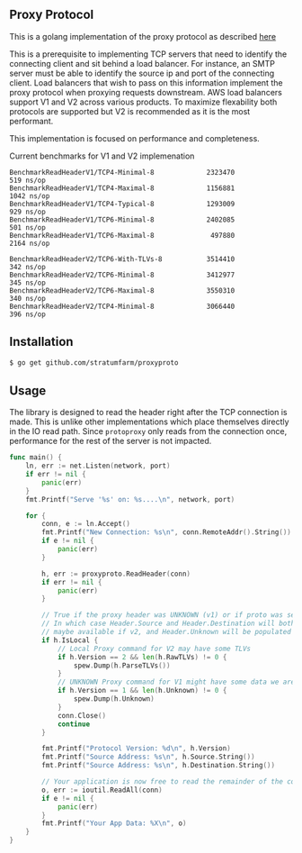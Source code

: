 ## Proxy Protocol
This is a golang implementation of the proxy protocol as described
[here](https://www.haproxy.org/download/1.8/doc/proxy-protocol.txt)

This is a prerequisite to implementing TCP servers that need to identify the
connecting client and sit behind a load balancer. For instance, an SMTP server
must be able to identify the source ip and port of the connecting client. Load
balancers that wish to pass on this information implement the proxy protocol
when proxying requests downstream. AWS load balancers support V1 and V2 across
various products. To maximize flexability both protocols are supported but V2 is
recommended as it is the most performant.

This implementation is focused on performance and completeness.

Current benchmarks for V1 and V2 implemenation
```
BenchmarkReadHeaderV1/TCP4-Minimal-8             2323470               519 ns/op
BenchmarkReadHeaderV1/TCP4-Maximal-8             1156881              1042 ns/op
BenchmarkReadHeaderV1/TCP4-Typical-8             1293009               929 ns/op
BenchmarkReadHeaderV1/TCP6-Minimal-8             2402085               501 ns/op
BenchmarkReadHeaderV1/TCP6-Maximal-8              497880              2164 ns/op

BenchmarkReadHeaderV2/TCP6-With-TLVs-8           3514410               342 ns/op
BenchmarkReadHeaderV2/TCP6-Minimal-8             3412977               345 ns/op
BenchmarkReadHeaderV2/TCP6-Maximal-8             3550310               340 ns/op
BenchmarkReadHeaderV2/TCP4-Minimal-8             3066440               396 ns/op
```

## Installation

```bash
$ go get github.com/stratumfarm/proxyproto
```

## Usage
The library is designed to read the header right after the TCP connection is
made. This is unlike other implementations which place themselves directly in
the IO read path. Since `protoproxy` only reads from the connection once,
performance for the rest of the server is not impacted.

```go
func main() {
	ln, err := net.Listen(network, port)
	if err != nil {
		panic(err)
	}
	fmt.Printf("Serve '%s' on: %s....\n", network, port)

	for {
		conn, e := ln.Accept()
		fmt.Printf("New Connection: %s\n", conn.RemoteAddr().String())
		if e != nil {
			panic(err)
		}

		h, err := proxyproto.ReadHeader(conn)
		if err != nil {
			panic(err)
		}

		// True if the proxy header was UNKNOWN (v1) or if proto was set to LOCAL (v2)
		// In which case Header.Source and Header.Destination will both be nil. TLVs still
		// maybe available if v2, and Header.Unknown will be populated if v1.
		if h.IsLocal {
			// Local Proxy command for V2 may have some TLVs
			if h.Version == 2 && len(h.RawTLVs) != 0 {
				spew.Dump(h.ParseTLVs())
			}
			// UNKNOWN Proxy command for V1 might have some data we are interested in
			if h.Version == 1 && len(h.Unknown) != 0 {
				spew.Dump(h.Unknown)
			}
			conn.Close()
			continue
		}

		fmt.Printf("Protocol Version: %d\n", h.Version)
		fmt.Printf("Source Address: %s\n", h.Source.String())
		fmt.Printf("Source Address: %s\n", h.Destination.String())

		// Your application is now free to read the remainder of the content
		o, err := ioutil.ReadAll(conn)
		if e != nil {
			panic(err)
		}
		fmt.Printf("Your App Data: %X\n", o)
	}
}
```
